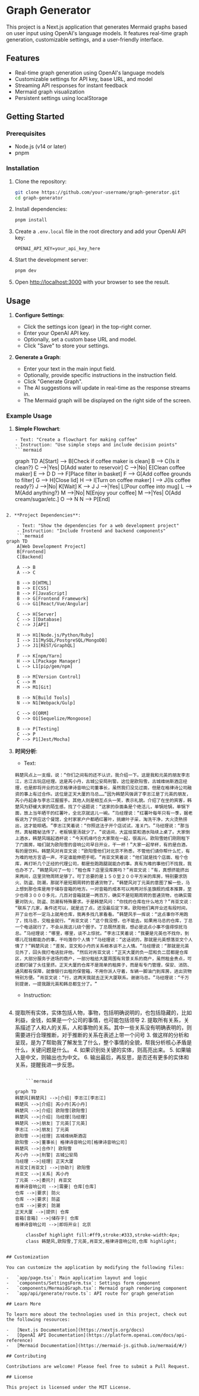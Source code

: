 # Graph Generator

This project is a Next.js application that generates Mermaid graphs based on user input using OpenAI's language models. It features real-time graph generation, customizable settings, and a user-friendly interface.

## Features

-   Real-time graph generation using OpenAI's language models
-   Customizable settings for API key, base URL, and model
-   Streaming API responses for instant feedback
-   Mermaid graph visualization
-   Persistent settings using localStorage

## Getting Started

### Prerequisites

-   Node.js (v14 or later)
-   pnpm

### Installation

1. Clone the repository:

    ```bash
    git clone https://github.com/your-username/graph-generator.git
    cd graph-generator
    ```

2. Install dependencies:

    ```bash
    pnpm install
    ```

3. Create a `.env.local` file in the root directory and add your OpenAI API key:

    ```
    OPENAI_API_KEY=your_api_key_here
    ```

4. Start the development server:

    ```bash
    pnpm dev
    ```

5. Open [http://localhost:3000](http://localhost:3000) with your browser to see the result.

## Usage

1. **Configure Settings**:

    - Click the settings icon (gear) in the top-right corner.
    - Enter your OpenAI API key.
    - Optionally, set a custom base URL and model.
    - Click "Save" to store your settings.

2. **Generate a Graph**:
    - Enter your text in the main input field.
    - Optionally, provide specific instructions in the instruction field.
    - Click "Generate Graph".
    - The AI suggestions will update in real-time as the response streams in.
    - The Mermaid graph will be displayed on the right side of the screen.

### Example Usage

1.  **Simple Flowchart**:

        - Text: "Create a flowchart for making coffee"
        - Instruction: "Use simple steps and include decision points"
        ```mermaid

    graph TD
    A[Start] --> B[Check if coffee maker is clean]
    B --> C{Is it clean?}
    C -->|Yes| D[Add water to reservoir]
    C -->|No| E[Clean coffee maker]
    E --> D
    D --> F[Place filter in basket]
    F --> G[Add coffee grounds to filter]
    G --> H[Close lid]
    H --> I[Turn on coffee maker]
    I --> J{Is coffee ready?}
    J -->|No| K[Wait]
    K --> J
    J -->|Yes| L[Pour coffee into mug]
    L --> M{Add anything?}
    M -->|No| N[Enjoy your coffee]
    M -->|Yes| O[Add cream/sugar/etc.]
    O --> N
    N --> P[End]

````

2. **Project Dependencies**:

    - Text: "Show the dependencies for a web development project"
    - Instruction: "Include frontend and backend components"
    ```mermaid
graph TD
    A[Web Development Project]
    B[Frontend]
    C[Backend]

    A --> B
    A --> C

    B --> D[HTML]
    B --> E[CSS]
    B --> F[JavaScript]
    B --> G[Frontend Framework]
    G --> G1[React/Vue/Angular]

    C --> H[Server]
    C --> I[Database]
    C --> J[API]

    H --> H1[Node.js/Python/Ruby]
    I --> I1[MySQL/PostgreSQL/MongoDB]
    J --> J1[REST/GraphQL]

    F --> K[npm/Yarn]
    H --> L[Package Manager]
    L --> L1[pip/gem/npm]

    B --> M[Version Control]
    C --> M
    M --> M1[Git]

    B --> N[Build Tools]
    N --> N1[Webpack/Gulp]

    C --> O[ORM]
    O --> O1[Sequelize/Mongoose]

    B --> P[Testing]
    C --> P
    P --> P1[Jest/Mocha]
````

3.  **时间分析**:

    - Text:

    ```text
    韩楚风点上一支烟，说：​“你们之间有的还不认识，我介绍一下。这是我和元英的朋友李志江，志江古玩店经理。这是芮小丹，古城公安局刑警。这位是欧阳雪，古城维纳斯酒店经理，也是即将开业的北京格律诗音响公司董事长，虽然我们没见过面，但是在格律诗公司融资的事上有过合作。这位是正天大厦的马总……”因为韩楚风强调了李志江是丁元英的朋友，芮小丹起身与李志江握握手。其他人则是相互点头一笑，表示礼貌。介绍了在坐的宾客，韩楚风为舒缓大家的陌生感，找了个话题说：​“这家的杂面条是个绝活儿，单锅炝锅，单锅下面，放上当年晒干的红薯叶，全北京就这儿一碗。​”马经理说：​“红薯叶每年只有一季，据老板说为了供应这个餐馆，全村家家户户都晒红薯叶，挑嫩叶子采，淘洗干净，大火烫熟捞出，这才能晾晒。​”李志江笑着说：​“你照这法子开个店试试，准关门。​”马经理说：​“那当然，真秘籍秘法传了，老板锅里汤就少了。​”说话间，大盆烩菜和酒水陆续上桌了。大家倒上酒水，韩楚风端起酒杯说：​“今天机缘巧合大家聚在一起，很高兴。欧阳雪她们刚刚租下了门面房，咱们就为欧阳雪的音响公司早日开业，干一杯！”大家一起举杯，有的是白酒，有的是饮料。韩楚风对肖亚文说：​“欧阳雪他们对北京不熟悉，不管他们请你帮什么忙，有为难的地方言语一声，不定谁能伸把手呢。​”肖亚文笑着说：​“他们就是找个店面、租个仓库，再打听几个正经的代理公司，都是些跑跑腿就能办的事。真有为难的事他们不找我，我也办不了。​”韩楚风问了一句：​“租仓库？店里没库房吗？​”肖亚文说：​“有，真想挤能挤出来两间，店里货物周转足够了。可丁总要的是１５０至２００平方米的库房，特别要求防火、防盗、防潮，那就不是短期周转的普通货物了。​”韩楚风对丁元英的意图了解一些，马上想到那仓库是用于储存音箱的地方。一对音箱的成本可以用两对乐圣旗舰的成本推算，至少也得３０００多元，几百对音箱就是一两百万，确实不是短期周转的普通货物，也确实需要对防火、防盗、防潮有特殊要求。于是韩楚风问：​“你找的仓库在什么地方？​”肖亚文说：​“联系了几家，条件还可以，就是远了点，还没最后定下来。欧阳他们离开业还有段时间，开了业也不一定马上就用仓库，我再多找几家看看。​”韩楚风手一挥说：​“这点事你不用跑了，找马总，交租金就行。​”肖亚文说：​“这个我没想，也不能去。如果用马总的仓库，丁总一个电话就行了，不会从我这儿绕个圈子。丁总既然差我，想必是这点小事不值得惊扰马总。​”马经理说：​“哪里，哪里，谈不上惊扰。​”李志江笑着说：​“我要是元英也不找你，到哪儿花钱都能办的事，干吗落你个人情？​”马经理说：​“这话说的，那就是元英想落亚文个人情了？​”韩楚风说：​“差矣，亚文和小丹的关系根本谈不上人情。​”马经理说：​“那就是元英见外了，回头我打电话批评他。​”然后对肖亚文说：​“正天大厦的负一层和负二层都是仓库区，大部分服务于进场的商户，一部分租给大厦周围有背景关系的商户，虽然租金贵点，可还都打破了头往里挤。正天大厦的仓库不是简单的租房子，而是有专门管理，保安、消防、通风都有保障，就像银行出租的保管箱，不用你派人守着，车辆一脚油门到库房，进出货物特别方便。​”肖亚文说：​“行，这两天我就去正天大厦联系。谢谢马总。​”马经理说：​“千万别提谢，一提我跟元英和韩总都生分了。​”
    ```

    - Instruction:

    ```text

    ```

1.  提取所有实体，实体包括人物，事物，包括明确说明的，也包括隐藏的，比如利益，金钱，如果是一个公司的事情，也可能包括领导 2. 提取所有关系，关系描述了人和人的关系，人和事物的关系。其中一些关系没有明确表明的，则需要进行合理推断，对于推断的关系在表述上带一个问号 3. 做这样的分析和呈现，是为了帮助我了解发生了什么，整个事情的全貌，帮我分析核心矛盾是什么，关键问题是什么。 4. 如果识别处关键的实体，则高亮出来。 5. 如果输入是中文，则输出也为中文。 6. 输出最后，再反思，是否还有更多的实体和关系，提醒我进一步反思。
    ``` - graph

        ```mermaid

    graph TD
    韩楚风[韩楚风] -->|介绍| 李志江[李志江]
    韩楚风 -->|介绍| 芮小丹[芮小丹]
    韩楚风 -->|介绍| 欧阳雪[欧阳雪]
    韩楚风 -->|介绍| 马经理[马经理]
    韩楚风 -->|朋友| 丁元英[丁元英]
    李志江 -->|朋友| 丁元英
    欧阳雪 -->|经理| 古城维纳斯酒店
    欧阳雪 -->|董事长| 格律诗音响公司[格律诗音响公司]
    韩楚风 -->|合作?| 欧阳雪
    芮小丹 -->|刑警| 古城公安局
    马经理 -->|经理| 正天大厦
    肖亚文[肖亚文] -->|协助?| 欧阳雪
    肖亚文 -->|关系| 芮小丹
    丁元英 -->|委托?| 肖亚文
    格律诗音响公司 -->|需要| 仓库[仓库]
    仓库 -->|要求| 防火
    仓库 -->|要求| 防盗
    仓库 -->|要求| 防潮
    正天大厦 -->|提供| 仓库
    音箱[音箱] -->|储存于| 仓库
    格律诗音响公司 -->|即将开业| 北京

        classDef highlight fill:#ff9,stroke:#333,stroke-width:4px;
        class 韩楚风,欧阳雪,丁元英,肖亚文,格律诗音响公司,仓库 highlight;

```

## Customization

You can customize the application by modifying the following files:

-   `app/page.tsx`: Main application layout and logic
-   `components/SettingsForm.tsx`: Settings form component
-   `components/MermaidGraph.tsx`: Mermaid graph rendering component
-   `app/api/generate/route.ts`: API route for graph generation

## Learn More

To learn more about the technologies used in this project, check out the following resources:

-   [Next.js Documentation](https://nextjs.org/docs)
-   [OpenAI API Documentation](https://platform.openai.com/docs/api-reference)
-   [Mermaid Documentation](https://mermaid-js.github.io/mermaid/#/)

## Contributing

Contributions are welcome! Please feel free to submit a Pull Request.

## License

This project is licensed under the MIT License.

```

```

```
